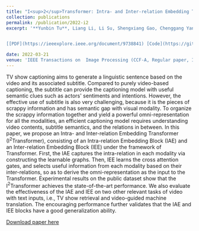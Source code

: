 ```yaml
---
title: "I<sup>2</sup>Transformer: Intra- and Inter-relation Embedding Transformer for TV Show Captioning"
collection: publications 
permalink: /publication/2022-i2
excerpt: '**Yunbin Tu**, Liang Li, Li Su, Shengxiang Gao, Chenggang Yan, Zheng-Jun Zha, Zhengtao Yu, Qingming Huang.


[[PDF](https://ieeexplore.ieee.org/document/9738841) [Code](https://github.com/tuyunbin/I2Transformer)]'

date: 2022-03-21
venue: 'IEEE Transactions on  Image Processing (CCF-A, Regular paper, IF=10.6)'
---
```


TV show captioning aims to generate a linguistic sentence based on the video and its associated subtitle. Compared to purely video-based captioning, the subtitle can provide the captioning model with useful semantic clues such as actors' sentiments and intentions. However, the effective use of subtitle is also very challenging, because it is the pieces of scrappy information and has semantic gap with visual modality. 
To organize the scrappy information together and yield a powerful omni-representation for all the modalities, an efficient captioning model requires understanding video contents, subtitle semantics, and the relations in between. In this paper, we propose an Intra- and Inter-relation Embedding Transformer (I<sup>2</sup>Transformer), consisting of an Intra-relation Embedding Block (IAE) and an Inter-relation Embedding Block (IEE) under the framework of Transformer. First, the IAE captures the intra-relation in each modality via constructing the learnable graphs. Then, IEE learns the cross attention gates, and selects useful information from each modality based on their inter-relations, so as to derive the omni-representation as the input to the Transformer. Experimental results on the public dataset show that the I$^{2}$Transformer achieves the state-of-the-art performance. We also evaluate the effectiveness of the IAE and IEE on two other relevant tasks of video with text inputs, i.e., TV show retrieval and video-guided machine translation. The encouraging performance further validates that the IAE and IEE blocks have a good generalization ability. 

[Download paper here](https://ieeexplore.ieee.org/document/9738841)
